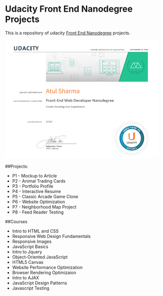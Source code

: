 # Udacity Front End Nanodegree Projects

This is a repository of udacity [Front End Nanodegree](https://www.udacity.com/course/nd001) projects.

![Udacity Front End Nanodegree](https://github.com/The-Atul-Sharma/Udacity-Front-End-Nanodegree/blob/master/Udacity%20Front%20End%20Nanodegree.png "Atul Sharma")

##Projects:
- P1 - Mockup to Article
- P2 - Animal Trading Cards
- P3 - Portfolio Profile
- P4 - Interactive Resume
- P5 - Classic Arcade Game Clone
- P6 - Website Optimization
- P7 - Neighborhood Map Project
- P8 - Feed Reader Testing

##Courses
- Intro to HTML and CSS
- Responsive Web Design Fundamentals
- Responsive Images
- JavaScript Basics
- Intro to Jquery
- Object-Oriented JavaScript
- HTML5 Canvas
- Website Performance Optimization
- Browser Rendering Optimizaion
- Intro to AJAX
- JavaScript Design Patterns
- Javascript Testing
